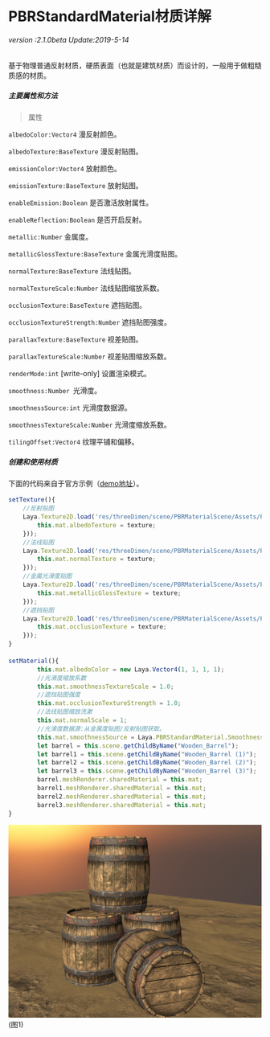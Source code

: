 # PBRStandardMaterial材质详解

###### *version :2.1.0beta   Update:2019-5-14*

基于物理普通反射材质，硬质表面（也就是建筑材质）而设计的，一般用于做粗糙质感的材质。

##### 主要属性和方法

> 属性

`albedoColor:Vector4` 漫反射颜色。

`albedoTexture:BaseTexture` 漫反射贴图。

`emissionColor:Vector4` 放射颜色。

`emissionTexture:BaseTexture` 放射贴图。

`enableEmission:Boolean` 是否激活放射属性。

`enableReflection:Boolean` 是否开启反射。

`metallic:Number` 金属度。

`metallicGlossTexture:BaseTexture` 金属光滑度贴图。

`normalTexture:BaseTexture` 法线贴图。

`normalTextureScale:Number` 法线贴图缩放系数。

`occlusionTexture:BaseTexture` 遮挡贴图。

`occlusionTextureStrength:Number` 遮挡贴图强度。

`parallaxTexture:BaseTexture` 视差贴图。

`parallaxTextureScale:Number` 视差贴图缩放系数。

`renderMode:int`  [write-only]  设置渲染模式。

`smoothness:Number `光滑度。

`smoothnessSource:int` 光滑度数据源。

`smoothnessTextureScale:Number` 光滑度缩放系数。

`tilingOffset:Vector4` 纹理平铺和偏移。

##### 创建和使用材质

下面的代码来自于官方示例（[demo地址](https://layaair.ldc.layabox.com/demo2/?language=ch&category=3d&group=Material&name=PBRStandardMaterialDemo)）。

```typescript
setTexture(){
    //反射贴图
    Laya.Texture2D.load('res/threeDimen/scene/PBRMaterialScene/Assets/PBR Barrel/Materials/Textures/Barrel_AlbedoTransparency.png', Laya.Handler.create(this, function (texture) {
        this.mat.albedoTexture = texture;
    }));
    //法线贴图
    Laya.Texture2D.load('res/threeDimen/scene/PBRMaterialScene/Assets/PBR Barrel/Materials/Textures/Barrel_Normal.png', Laya.Handler.create(this, function (texture) {
        this.mat.normalTexture = texture;
    }));
    //金属光滑度贴图
    Laya.Texture2D.load('res/threeDimen/scene/PBRMaterialScene/Assets/PBR Barrel/Materials/Textures/Barrel_MetallicSmoothness.png', Laya.Handler.create(this, function (texture) {
        this.mat.metallicGlossTexture = texture;
    }));
    //遮挡贴图
    Laya.Texture2D.load('res/threeDimen/scene/PBRMaterialScene/Assets/PBR Barrel/Materials/Textures/Barrel_Occlusion.png', Laya.Handler.create(this, function (texture) {
        this.mat.occlusionTexture = texture;
    }));
}

setMaterial(){
        this.mat.albedoColor = new Laya.Vector4(1, 1, 1, 1);
        //光滑度缩放系数
        this.mat.smoothnessTextureScale = 1.0;
        //遮挡贴图强度
        this.mat.occlusionTextureStrength = 1.0;
        //法线贴图缩放洗漱
        this.mat.normalScale = 1;
        //光滑度数据源:从金属度贴图/反射贴图获取。
        this.mat.smoothnessSource = Laya.PBRStandardMaterial.SmoothnessSource_MetallicGlossTexture_Alpha;
        let barrel = this.scene.getChildByName("Wooden_Barrel");
        let barrel1 = this.scene.getChildByName("Wooden_Barrel (1)");
        let barrel2 = this.scene.getChildByName("Wooden_Barrel (2)");
        let barrel3 = this.scene.getChildByName("Wooden_Barrel (3)");
        barrel.meshRenderer.sharedMaterial = this.mat;
        barrel1.meshRenderer.sharedMaterial = this.mat;
        barrel2.meshRenderer.sharedMaterial = this.mat;
        barrel3.meshRenderer.sharedMaterial = this.mat;
}
```

![](img/1.png)<br>(图1)

